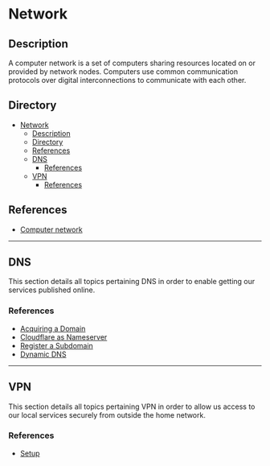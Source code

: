 # Network

## Description

A computer network is a set of computers sharing resources located on or provided by network nodes. Computers use common communication protocols over digital interconnections to communicate with each other.

## Directory

- [Network](#network)
  - [Description](#description)
  - [Directory](#directory)
  - [References](#references)
  - [DNS](#dns)
    - [References](#references-1)
  - [VPN](#vpn)
    - [References](#references-2)

## References

- [Computer network](https://en.wikipedia.org/wiki/Computer_network)

---

## DNS

This section details all topics pertaining DNS in order to enable getting our services published online.

### References

- [Acquiring a Domain](../topics/dns.md#acquiring-a-domain)
- [Cloudflare as Nameserver](../topics/dns.md#cloudflare-as-nameserver)
- [Register a Subdomain](../topics/dns.md#register-a-subdomain)
- [Dynamic DNS](../topics/dns.md#dynamic-dns)

---

## VPN

This section details all topics pertaining VPN in order to allow us access to our local services securely from outside the home network.

### References

- [Setup](../topics/vpn.md#setup)
